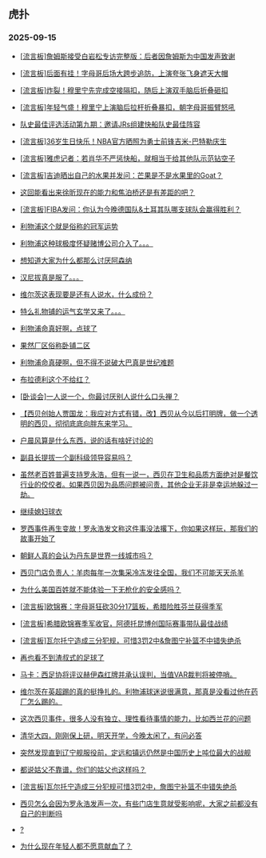 ## 虎扑 
### 2025-09-15

+ [[流言板]詹姆斯接受白岩松专访完整版：后者因詹姆斯为中国发声致谢](https://bbs.hupu.com/634812681.html)

+ [[流言板]后面有挂！字母哥后场大跨步追防，上演夸张飞身遮天大帽](https://bbs.hupu.com/634812878.html)

+ [[流言板]炸裂！穆里宁先完成空接隔扣，随后上演双手脑后折叠砸扣](https://bbs.hupu.com/634813158.html)

+ [[流言板]年轻气盛！穆里宁上演脑后拉杆折叠暴扣，朝字母哥振臂怒吼](https://bbs.hupu.com/634813222.html)

+ [队史最佳评选活动第九期：邀请JRs组建快船队史最佳阵容](https://bbs.hupu.com/634811464.html)

+ [[流言板]36岁生日快乐！NBA官方晒照为勇士前锋吉米-巴特勒庆生](https://bbs.hupu.com/634811857.html)

+ [[流言板]雅虎记者：若肖华不严惩快船，就相当于给其他队示范钻空子](https://bbs.hupu.com/634812575.html)

+ [[流言板]吉迪晒出自己的水果并发问：芒果是不是水果里的Goat？](https://bbs.hupu.com/634812784.html)

+ [这回能看出来徐昕现在的能力和焦泊桥还是有差距的吧？](https://bbs.hupu.com/634811731.html)

+ [[流言板]FIBA发问：你认为今晚德国队&amp;土耳其队哪支球队会赢得胜利？](https://bbs.hupu.com/634809838.html)

+ [利物浦这个就是俗称的冠军运势](https://bbs.hupu.com/634813540.html)

+ [利物浦这种球极度怀疑赌博公司介入了。。。](https://bbs.hupu.com/634813566.html)

+ [想知道大家为什么都那么讨厌阿森纳](https://bbs.hupu.com/634807524.html)

+ [汉尼拔真是服了。。。](https://bbs.hupu.com/634813500.html)

+ [维尔茨这表现要是还有人说水，什么成份？](https://bbs.hupu.com/634812540.html)

+ [特么礼物铺的运气玄学又来了。。。](https://bbs.hupu.com/634813361.html)

+ [利物浦命真好啊，点球了](https://bbs.hupu.com/634813475.html)

+ [果然厂区俗称卧铺二区](https://bbs.hupu.com/634813707.html)

+ [利物浦命真硬啊，但不得不说破大巴真是世纪难题](https://bbs.hupu.com/634813523.html)

+ [布拉德利这个不给红？](https://bbs.hupu.com/634813281.html)

+ [[卧谈会]一人说一个，你最讨厌别人说什么口头禅？](https://bbs.hupu.com/634810731.html)

+ [【西贝创始人贾国龙：我应对方式有错，改】西贝从今以后打明牌，做一个透明的西贝，彻彻底底向胖东来学习。](https://bbs.hupu.com/634811747.html)

+ [户晨风算是什么东西，说的话有啥好讨论的](https://bbs.hupu.com/634809511.html)

+ [副县长提拔一个副科级领导容易吗？](https://bbs.hupu.com/634812564.html)

+ [虽然老百姓普遍支持罗永浩，但有一说一，西贝在卫生和品质方面绝对是餐饮行业的佼佼者。如果西贝因为品质问题被问责，其他企业无非是幸运地躲过一劫。](https://bbs.hupu.com/634812096.html)

+ [继续媳妇球衣](https://bbs.hupu.com/634809650.html)

+ [罗西事件再生变故！罗永浩发文称这件事没法撂下，你如果这样玩，那我们的故事开始了](https://bbs.hupu.com/634813717.html)

+ [朝鲜人真的会认为丹东是世界一线城市吗？](https://bbs.hupu.com/634809669.html)

+ [西贝门店负责人：羊肉每年一次集采冷冻发往全国，我们不可能天天杀羊](https://bbs.hupu.com/634808943.html)

+ [为什么美国百姓就不能体验一下无枪化的安全感吗？](https://bbs.hupu.com/634809846.html)

+ [[流言板]欧锦赛：字母哥狂砍30分17篮板，希腊险胜芬兰获得季军](https://bbs.hupu.com/634814848.html)

+ [[流言板]希腊欧锦赛季军收官，阿德托昆博创国际赛事带队最佳战绩](https://bbs.hupu.com/634814866.html)

+ [[流言板]瓦尔托宁造成三分犯规，可惜3罚2中&amp;詹图宁补篮不中错失绝杀](https://bbs.hupu.com/634814808.html)

+ [再也看不到渣叔式的足球了](https://bbs.hupu.com/634814270.html)

+ [马卡：西足协将评议赫伊森红牌并承认误判，当值VAR裁判将被停哨。](https://bbs.hupu.com/634809787.html)

+ [维尔茨在英超踢的真的挺挣扎的。利物浦球迷说很满意，那真是没看过他在药厂怎么踢的。](https://bbs.hupu.com/634813855.html)

+ [这次西贝事件，很多人没有独立、理性看待事情的能力，比如西兰花的问题](https://bbs.hupu.com/634813790.html)

+ [清华大四，刚刚保上研，明天开学，今晚太闲了，有问必答](https://bbs.hupu.com/634811526.html)

+ [突然发现直到辽宁舰服役前，定远和镇远仍然是中国历史上吨位最大的战舰](https://bbs.hupu.com/634811765.html)

+ [都说姑父不靠谱，你们的姑父也这样吗？](https://bbs.hupu.com/634811554.html)

+ [[流言板]瓦尔托宁造成三分犯规可惜3罚2中，詹图宁补篮不中错失绝杀](https://bbs.hupu.com/634814808.html)

+ [西贝怎么会因为罗永浩发声一次，有些门店生意就受影响呢，大家之前都没有自己的判断吗](https://bbs.hupu.com/634812637.html)

+ [?](https://bbs.hupu.com/634815515.html)

+ [为什么现在年轻人都不愿意献血了？](https://bbs.hupu.com/634814855.html)

